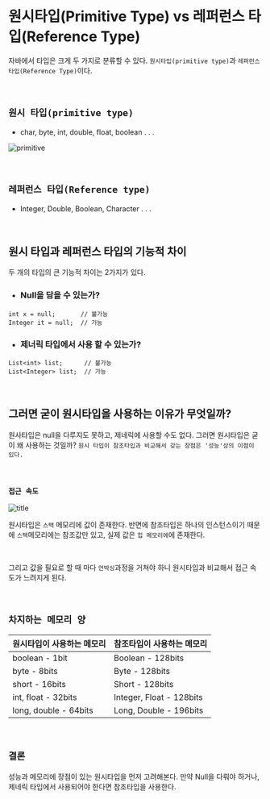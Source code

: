 # 원시타입(Primitive Type) vs 레퍼런스 타입(Reference Type)

자바에서 타입은 크게 두 가지로 분류할 수 있다. `원시타입(primitive type)`과 `레퍼런스 타입(Reference Type)`이다. 

<br>

## `원시 타입(primitive type)`

- char, byte, int, double, float, boolean . . . 

![primitive](https://t1.daumcdn.net/cfile/tistory/991A15355B6140F125)


<br>

## `레퍼런스 타입(Reference type)`

- Integer, Double, Boolean, Character . . . 

<br>

## 원시 타입과 레퍼런스 타입의 기능적 차이

두 개의 타입의 큰 기능적 차이는 2가지가 있다. 

- ### Null을 담을 수 있는가?

```
int x = null;       // 불가능
Integer it = null;  // 가능
```

- ### 제너릭 타입에서 사용 할 수 있는가?

```
List<int> list;      // 불가능
List<Integer> list;  // 가능 
```

<br>

## 그러면 굳이 원시타입을 사용하는 이유가 무엇일까?

원사타입은 null을 다루지도 못하고, 제네릭에 사용할 수도 없다. 그러면 원시타입은 굳이 왜 사용하는 것일까?
`원시 타입이 참조타입과 비교해서 갖는 장점은 '성능'상의 이점이 있다.`

<br>

### `접근 속도`

![title](https://img1.daumcdn.net/thumb/R1280x0/?scode=mtistory2&fname=https%3A%2F%2Fblog.kakaocdn.net%2Fdn%2Fuj0bm%2FbtqvqfnwD5S%2FtKWdT5AKJDttoyuF5baZZK%2Fimg.gif)

원시타입은 `스택` 메모리에 값이 존재한다. 반면에 참조타입은 하나의 인스턴스이기 때문에 `스택`메모리에는 참조값만 있고, 실제 값은 `힙 메모리에`에 존재한다. 

<br>

그리고 값을 필요로 할 때 마다 `언박싱`과정을 거쳐야 하니 원시타입과 비교해서 접근 속도가 느려지게 된다. 

<br>

## `차지하는 메모리 양`

| 원시타입이 사용하는 메모리 | 참조타입이 사용하는 메모리 |
|------------|----------|
| boolean - 1bit | Boolean - 128bits |
| byte - 8bits | Byte - 128bits |
| short - 16bits | Short - 128bits |
| int, float - 32bits | Integer, Float - 128bits |
| long, double - 64bits | Long, Double - 196bits |

<br>

## `결론`

성능과 메모리에 장점이 있는 원시타입을 먼저 고려해본다. 만약 Null을 다뤄야 하거나, 제네릭 타입에서 사용되어야 한다면 참조타입을 사용한다.